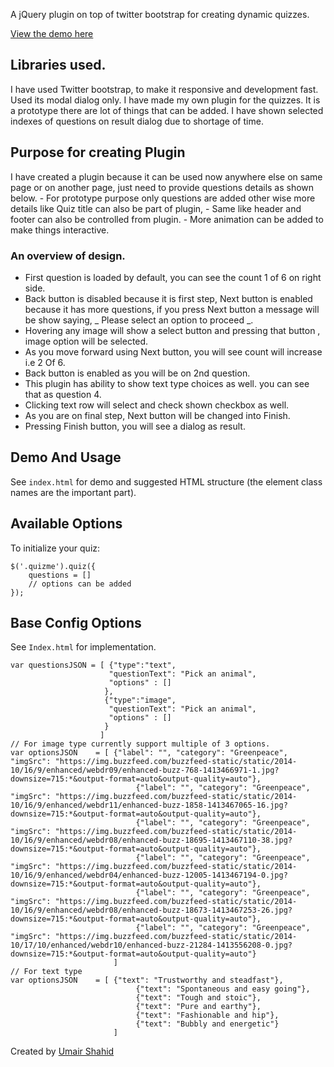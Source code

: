 
A jQuery plugin on top of twitter bootstrap for creating dynamic quizzes. 

[View the demo here](https://coldflame.github.io/greenpeace-quiz-plugin/)

## Libraries used. 

I have used Twitter bootstrap, to make it responsive and development fast. Used its modal dialog only. 
I have made my own plugin for the quizzes. It is a prototype there are lot of things that can be added. 
I have shown selected indexes of questions on result dialog due to shortage of time. 

## Purpose for creating Plugin

I have created a plugin because it can be used now anywhere else on same page or on another page, just need to provide questions details as shown below. 
    - For prototype purpose only questions are added other wise more details like Quiz title can also be part of plugin,
    - Same like header and footer can also be controlled from plugin. 
    - More animation can be added to make things interactive. 

### An overview of design. 
- First question is loaded by default, you can see the count 1 of 6 on right side. 
- Back button is disabled because it is first step, Next button is enabled because it has more questions, if you press Next button a message will be show saying, _ Please select an option to proceed _. 
- Hovering any image will show a select button and pressing that button , image option will be selected. 
- As you move forward using Next button, you will see count will increase i.e 2 Of 6.
- Back button is enabled as you will be on 2nd question. 
- This plugin has ability to show text type choices as well. you can see that as question 4. 
- Clicking text row will select and check shown checkbox as well. 
- As you are on final step, Next button will be changed into Finish. 
- Pressing Finish button, you will see a dialog as result. 

## Demo And Usage

See `index.html` for demo and suggested HTML structure (the element class names are the important part).

## Available Options

To initialize your quiz:

    $('.quizme').quiz({
        questions = []
        // options can be added
    });


## Base Config Options

See `Index.html` for implementation. 

    var questionsJSON = [ {"type":"text", 
                          "questionText": "Pick an animal",
                          "options" : []
                         },
                         {"type":"image", 
                          "questionText": "Pick an animal",
                          "options" : []
                         } 
                        ]
    // For image type currently support multiple of 3 options.
    var optionsJSON    = [ {"label": "", "category": "Greenpeace", "imgSrc": "https://img.buzzfeed.com/buzzfeed-static/static/2014-10/16/9/enhanced/webdr09/enhanced-buzz-768-1413466971-1.jpg?downsize=715:*&output-format=auto&output-quality=auto"},
                                {"label": "", "category": "Greenpeace", "imgSrc": "https://img.buzzfeed.com/buzzfeed-static/static/2014-10/16/9/enhanced/webdr11/enhanced-buzz-1858-1413467065-16.jpg?downsize=715:*&output-format=auto&output-quality=auto"},
                                {"label": "", "category": "Greenpeace", "imgSrc": "https://img.buzzfeed.com/buzzfeed-static/static/2014-10/16/9/enhanced/webdr08/enhanced-buzz-18695-1413467110-38.jpg?downsize=715:*&output-format=auto&output-quality=auto"},
                                {"label": "", "category": "Greenpeace", "imgSrc": "https://img.buzzfeed.com/buzzfeed-static/static/2014-10/16/9/enhanced/webdr04/enhanced-buzz-12005-1413467194-0.jpg?downsize=715:*&output-format=auto&output-quality=auto"},
                                {"label": "", "category": "Greenpeace", "imgSrc": "https://img.buzzfeed.com/buzzfeed-static/static/2014-10/16/9/enhanced/webdr08/enhanced-buzz-18673-1413467253-26.jpg?downsize=715:*&output-format=auto&output-quality=auto"},
                                {"label": "", "category": "Greenpeace", "imgSrc": "https://img.buzzfeed.com/buzzfeed-static/static/2014-10/17/10/enhanced/webdr10/enhanced-buzz-21284-1413556208-0.jpg?downsize=715:*&output-format=auto&output-quality=auto"}
                           ]
    // For text type
    var optionsJSON    = [ {"text": "Trustworthy and steadfast"},
                                {"text": "Spontaneous and easy going"},
                                {"text": "Tough and stoic"},
                                {"text": "Pure and earthy"},
                                {"text": "Fashionable and hip"},
                                {"text": "Bubbly and energetic"}
                           ]                     
                           


Created by [Umair Shahid](http://github.com/coldflame) 